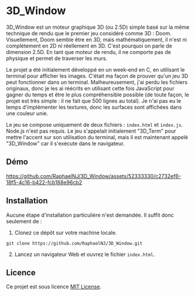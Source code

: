 # 3D_Window

3D_Window est un moteur graphique 3D (ou 2.5D) simple basé sur la même technique de rendu que le premier jeu considéré comme 3D : Doom. Visuellement, Doom semble être en 3D, mais mathématiquement, il n'est ni complètement en 2D ni réellement en 3D. C'est pourquoi on parle de dimension 2.5D. En tant que moteur de rendu, il ne comporte pas de physique et permet de traverser les murs.

Le projet a été initialement développé en un week-end en C, en utilisant le terminal pour afficher les images. C'était ma façon de prouver qu'un jeu 3D peut fonctionner dans un terminal. Malheureusement, j'ai perdu les fichiers originaux, donc je les ai réécrits en utilisant cette fois JavaScript pour gagner du temps et être le plus compréhensible possible (de toute façon, le projet est très simple : il ne fait que 500 lignes au total). Je n'ai pas eu le temps d'implémenter les textures, donc les surfaces sont affichées dans une couleur unie.

Le jeu se compose uniquement de deux fichiers : `index.html` et `index.js`. Node.js n'est pas requis. Le jeu s'appelait initialement "3D_Term" pour mettre l'accent sur son utilisation du terminal, mais il est maintenant appelé "3D_Window" car il s'exécute dans le navigateur.

## Démo

https://github.com/RaphaelNJ/3D_Window/assets/52333330/c2732ef6-18f5-4c16-b422-fcb188e96cb2

## Installation

Aucune étape d'installation particulière n'est demandée. Il suffit donc seulement de :

1. Clonez ce dépôt sur votre machine locale.
```shell
git clone https://github.com/RaphaelNJ/3D_Window.git
```
2. Lancez un navigateur Web et ouvrez le fichier `index.html`.

## Licence

Ce projet est sous licence [MIT License](https://opensource.org/licenses/MIT).
